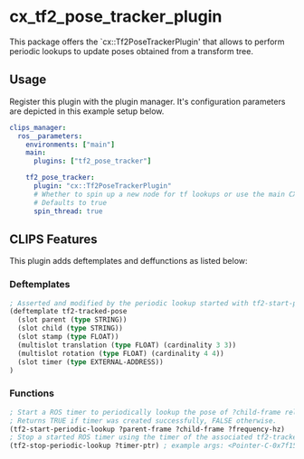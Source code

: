 # cx_tf2_pose_tracker_plugin
This package offers the `cx::Tf2PoseTrackerPlugin' that allows to perform periodic lookups to update poses obtained from a transform tree.

## Usage
Register this plugin with the plugin manager.
It's configuration parameters are depicted in this example setup below.

```yaml
clips_manager:
  ros__parameters:
    environments: ["main"]
    main:
      plugins: ["tf2_pose_tracker"]

    tf2_pose_tracker:
      plugin: "cx::Tf2PoseTrackerPlugin"
      # Whether to spin up a new node for tf lookups or use the main CX node
      # Defaults to true
      spin_thread: true
```

## CLIPS Features
This plugin adds deftemplates and deffunctions as listed below:

### Deftemplates
```lisp
; Asserted and modified by the periodic lookup started with tf2-start-periodic-lookup.
(deftemplate tf2-tracked-pose
  (slot parent (type STRING))
  (slot child (type STRING))
  (slot stamp (type FLOAT))
  (multislot translation (type FLOAT) (cardinality 3 3))
  (multislot rotation (type FLOAT) (cardinality 4 4))
  (slot timer (type EXTERNAL-ADDRESS))
)
```

### Functions
```lisp
; Start a ROS timer to periodically lookup the pose of ?child-frame relative to ?parent-frame.
; Returns TRUE if timer was created successfully, FALSE otherwise.
(tf2-start-periodic-lookup ?parent-frame ?child-frame ?frequency-hz)   ; example-args: "map" "base_link" 2.0
; Stop a started ROS timer using the timer of the associated tf2-tracked-pose fact.
(tf2-stop-periodic-lookup ?timer-ptr) ; example args: <Pointer-C-0x7f1550001d20>
```
